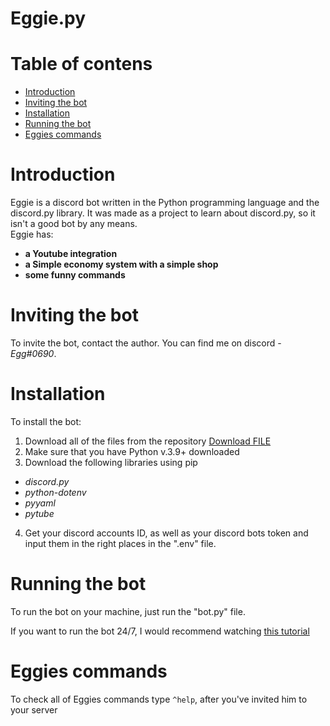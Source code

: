 <h1>Eggie.py</h1>

# Table of contens

* [Introduction](#Introduction)
* [Inviting the bot](#Inviting-the-bot)
* [Installation](#Installation)
* [Running the bot](#Running-the-bot)
* [Eggies commands](#Eggies-commands)

# Introduction

Eggie is a discord bot written in the Python programming language and the discord.py library.
It was made as a project to learn about discord.py, so it isn't a good bot by any means.<br>
Eggie has:

* **a Youtube integration**
* **a Simple economy system with a simple shop**
* **some funny commands**

# Inviting the bot

To invite the bot, contact the author. You can find me on discord - *Egg#0690*.

# Installation

To install the bot:

1. Download all of the files from the repository
<a id="raw-url" href="https://raw.githubusercontent.com/Jakoobb/Eggie.py/master/filename">Download FILE</a>
2. Make sure that you have Python v.3.9+ downloaded
3. Download the following libraries using pip
* *discord.py*
* *python-dotenv*
* *pyyaml*
* *pytube*
4. Get your discord accounts ID, as well as your discord bots token and input them in the right places in the ".env" file.

# Running the bot

To run the bot on your machine, just run the "bot.py" file.

If you want to run the bot 24/7, I would recommend watching [this tutorial](https://www.youtube.com/watch?v=BPvg9bndP1U&t=693s&ab_channel=TechWithTim)

# Eggies commands

To check all of Eggies commands type ```^help```, after you've invited him to your server